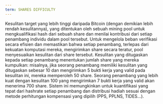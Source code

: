 ```yaml
---
term: SHARES DIFFICULTY
---
```


Kesulitan target yang lebih tinggi daripada Bitcoin (dengan demikian lebih rendah kesulitannya), yang ditentukan oleh sebuah mining pool untuk mengkualifikasi hash dari sebuah share dan menilai kontribusi dari setiap penambang individu dalam pool tersebut. Untuk mengelola beban verifikasi secara efisien dan memastikan bahwa setiap penambang, terlepas dari kekuatan komputasi mereka, mengirimkan share secara teratur, pool menyesuaikan kesulitan dari share tersebut. Kesulitan yang ditugaskan kepada setiap penambang menentukan jumlah share yang mereka kumpulkan: misalnya, jika seorang penambang memiliki kesulitan yang ditugaskan sebesar 10 dan mengirimkan 5 bukti kerja yang valid pada kesulitan ini, mereka memperoleh 50 share. Seorang penambang yang lebih kuat dengan kesulitan 100 yang mengirimkan 7 bukti kerja yang valid akan menerima 700 share. Sistem ini memungkinkan untuk kuantifikasi yang tepat dari hashrate setiap penambang dan distribusi hadiah sesuai dengan metode perhitungan kompensasi yang dipilih (PPS, PPLNS, TIDES...).
